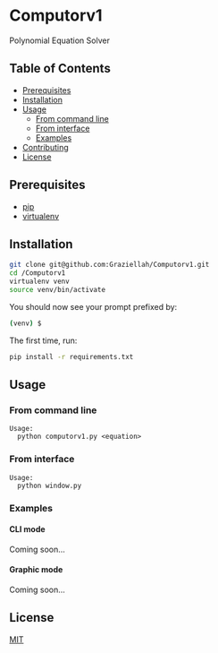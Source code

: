 # Computorv1

Polynomial Equation Solver

## Table of Contents

* [Prerequisites](#prerequisites)
* [Installation](#installation)
* [Usage](#usage)
  * [From command line](#from-command-line)
  * [From interface](#from-interface)
  * [Examples](#examples)
* [Contributing](#contributing)
* [License](#license)

## Prerequisites

* [pip](https://pip.pypa.io/en/stable/)
* [virtualenv](https://pypi.org/project/virtualenv/)

## Installation

```bash
git clone git@github.com:Graziellah/Computorv1.git
cd /Computorv1
virtualenv venv
source venv/bin/activate
```

You should now see your prompt prefixed by:

```bash
(venv) $
```

The first time, run:

```bash
pip install -r requirements.txt
```

## Usage

### From command line

```text
Usage:
  python computorv1.py <equation>
```

### From interface

```text
Usage:
  python window.py
```
### Examples

#### CLI mode

Coming soon...

#### Graphic mode

Coming soon...

## License

[MIT](./LICENSE)
